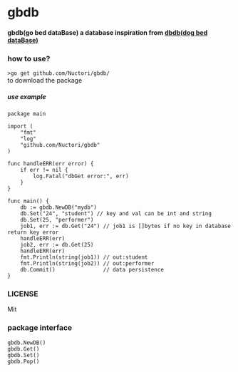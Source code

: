 # gbdb
#### gbdb(go bed dataBase) a database inspiration from [dbdb(dog bed dataBase)](https://github.com/aosabook/500lines/tree/master/data-store)

### how to use?

`>go get github.com/Nuctori/gbdb/`  
to download the package

##### use example
````
package main

import (
	"fmt"
	"log"
	"github.com/Nuctori/gbdb"
)

func handleERR(err error) {
	if err != nil {
		log.Fatal("dbGet error:", err)
	}
}

func main() {
	db := gbdb.NewDB("mydb")
	db.Set("24", "student") // key and val can be int and string
	db.Set(25, "performer")
	job1, err := db.Get("24") // job1 is []bytes if no key in database return key error
	handleERR(err)
	job2, err := db.Get(25)
	handleERR(err)
	fmt.Println(string(job1)) // out:student
	fmt.Println(string(job2)) // out:performer
	db.Commit()               // data persistence
}

````

### LICENSE
Mit

### package interface
````
gbdb.NewDB()
gbdb.Get()
gbdb.Set()
gbdb.Pop()
````
